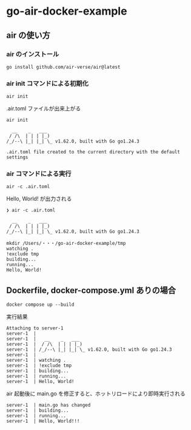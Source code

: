 # go-air-docker-example

## air の使い方

### air のインストール
```
go install github.com/air-verse/air@latest
```

### air init コマンドによる初期化
```
air init
```

.air.toml ファイルが出来上がる
```
air init

  __    _   ___
 / /\  | | | |_)
/_/--\ |_| |_| \_ v1.62.0, built with Go go1.24.3

.air.toml file created to the current directory with the default settings
```

### air コマンドによる実行
```
air -c .air.toml
```

Hello, World! が出力される
```
❯ air -c .air.toml

  __    _   ___
 / /\  | | | |_)
/_/--\ |_| |_| \_ v1.62.0, built with Go go1.24.3

mkdir /Users/・・・/go-air-docker-example/tmp
watching .
!exclude tmp
building...
running...
Hello, World!
```

## Dockerfile, docker-compose.yml ありの場合
```
docker compose up --build
```

実行結果
```
Attaching to server-1
server-1  |
server-1  |   __    _   ___
server-1  |  / /\  | | | |_)
server-1  | /_/--\ |_| |_| \_ v1.62.0, built with Go go1.24.3
server-1  |
server-1  | watching .
server-1  | !exclude tmp
server-1  | building...
server-1  | running...
server-1  | Hello, World!
```

air 起動後に main.go を修正すると、ホットリロードにより即時実行される
```
server-1  | main.go has changed
server-1  | building...
server-1  | running...
server-1  | Hello, World!!!
```
